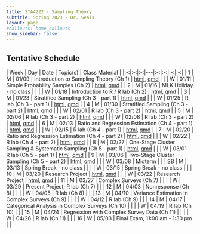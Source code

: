 ```yaml
---
title: STA4222 - Sampling Theory
subtitle: Spring 2023 - Dr. Seals
layout: page
#callouts: home_callouts
show_sidebar: false
---
```


## Tentative Schedule

| Week | Day | Date  | Topic(s) | Class Material | 
|:-:|:-:|:-:|---|:-:|:-:|:-:|:-:|
| 1    | M   | 01/09 | Introduction to Sampling Theory (Ch 1) | [html](https://samanthaseals.github.io/STA4222/slides/L01.html), [qmd](https://github.com/samanthaseals/STA4222/blob/master/slides/L01.qmd) |
|      | W   | 01/11 | Simple Probability Samples (Ch 2) | [html](https://samanthaseals.github.io/STA4222/slides/L02.html), [qmd](https://github.com/samanthaseals/STA4222/blob/master/slides/L02.qmd) |
| 2    | M   | 01/16 | MLK Holiday - no class | |
|      | W   | 01/18 | Introduction to R / R lab (Ch 2) | [html](https://samanthaseals.github.io/STA4222/labs/W02.html), [qmd](https://github.com/samanthaseals/STA4222/blob/master/labs/W02.qmd) |
| 3    | M   | 01/23 | Stratified Sampling (Ch 3 - part 1) | [html](https://samanthaseals.github.io/STA4222/slides/L03.html), [qmd](https://github.com/samanthaseals/STA4222/blob/master/slides/L03.qmd) |
|      | W   | 01/25 | R lab (Ch 3 - part 1) | [html](https://samanthaseals.github.io/STA4222/labs/W03.html), [qmd](https://github.com/samanthaseals/STA4222/blob/master/labs/W03.qmd) |
| 4    | M   | 01/30 | Stratified Sampling (Ch 3 - part 2)  | [html](https://samanthaseals.github.io/STA4222/slides/L04.html), [qmd](https://github.com/samanthaseals/STA4222/blob/master/slides/L04.qmd)  |
|      | W   | 02/01 | R lab (Ch 3 - part 2) | [html](https://samanthaseals.github.io/STA4222/labs/W04.html), [qmd](https://github.com/samanthaseals/STA4222/blob/master/labs/W04.qmd) |
| 5    | M   | 02/06 | R lab (Ch 3 - part 2) | [html](https://samanthaseals.github.io/STA4222/labs/W04.html), [qmd](https://github.com/samanthaseals/STA4222/blob/master/labs/W04.qmd) |
|      | W   | 02/08 | R lab (Ch 3 - part 2) | [html](https://samanthaseals.github.io/STA4222/labs/W04.html), [qmd](https://github.com/samanthaseals/STA4222/blob/master/labs/W04.qmd) |
| 6    | M   | 02/13 | Ratio and Regression Estimation (Ch 4 - part 1) | [html](https://samanthaseals.github.io/STA4222/slides/L05.html), [qmd](https://github.com/samanthaseals/STA4222/blob/master/slides/L05.qmd) |
|      | W   | 02/15 | R lab (Ch 4 - part 1) | [html](https://samanthaseals.github.io/STA4222/labs/W06.html), [qmd](https://github.com/samanthaseals/STA4222/blob/master/labs/W06.qmd)  |
| 7    | M   | 02/20 | Ratio and Regression Estimation (Ch 4 - part 2)  | [html](https://samanthaseals.github.io/STA4222/slides/L06.html), [qmd](https://github.com/samanthaseals/STA4222/blob/master/slides/L06.qmd) |
|      | W   | 02/22 | R lab (Ch 4 - part 2) | [html](https://samanthaseals.github.io/STA4222/labs/W07.html), [qmd](https://github.com/samanthaseals/STA4222/blob/master/labs/W07.qmd) |
| 8    | M   | 02/27 | One-Stage Cluster Sampling & Systematic Sampling (Ch 5 - part 1) | [html](https://samanthaseals.github.io/STA4222/slides/L07.html), [qmd](https://github.com/samanthaseals/STA4222/blob/master/slides/L07.qmd) |
|      | W   | 03/01 | R lab (Ch 5 - part 1) | [html](https://samanthaseals.github.io/STA4222/labs/W08.html), [qmd](https://github.com/samanthaseals/STA4222/blob/master/labs/W08.qmd) |
| 9    | M   | 03/06 | Two-Stage Cluster Sampling (Ch 5 - part 2) | [html](https://samanthaseals.github.io/STA4222/slides/L08.html), [qmd](https://github.com/samanthaseals/STA4222/blob/master/slides/L08.qmd) |
|      | W   | 03/08 | Midterm | |
| SB   | M   | 03/13 | Spring Break - no class | |
|      | W   | 03/15 | Spring Break - no class | | 
| 10   | M   | 03/20 | Research Project | [html](https://samanthaseals.github.io/STA4222/labs/W10.html), [qmd](https://github.com/samanthaseals/STA4222/blob/master/labs/W10.qmd) |
|      | W   | 03/22 |  Research Project | [html](https://samanthaseals.github.io/STA4222/labs/W10.html), [qmd](https://github.com/samanthaseals/STA4222/blob/master/labs/W10.qmd) |
| 11   | M   | 03/27 | Complex Surveys (Ch 7)  | |
|      | W   | 03/29 | Present Project; R lab (Ch 7)  | |
| 12   | M   | 04/03 | Nonresponse (Ch 8)  | |
|      | W   | 04/05 | R lab (Ch 8) | |
| 13   | M   | 04/10 | Variance Estimation in Complex Surveys (Ch 9) | |
|      | W   | 04/12 | R lab (Ch 9)  | |
| 14   | M   | 04/17 | Categorical Analysis in Complex Surveys (Ch 10) | |
|      | W   | 04/19 | R lab (Ch 10) | |
| 15   | M   | 04/24 | Regression with Complex Survey Data (Ch 11) | |
|      | W   | 04/26 | R lab (Ch 11)  | |
| 16   | W   | 05/03 | Final Exam, 11:00 am - 1:30 pm | |
